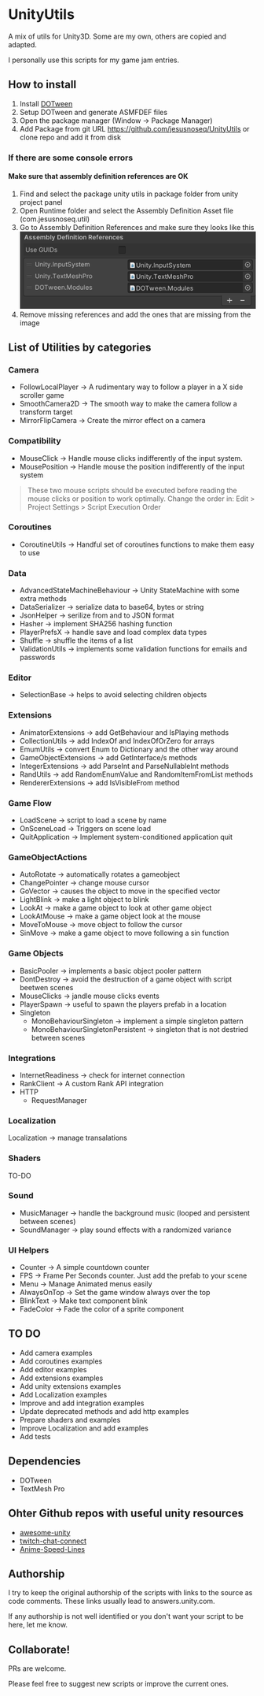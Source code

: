 # UnityUtils
A mix of utils for Unity3D. Some are my own, others are copied and adapted.

I personally use this scripts for my game jam entries.

## How to install
1. Install [DOTween](https://assetstore.unity.com/packages/tools/animation/dotween-hotween-v2-27676)
2. Setup DOTween and generate ASMFDEF files
3. Open the package manager (Window → Package Manager)
4. Add Package from git URL https://github.com/jesusnoseq/UnityUtils or clone repo and add it from disk

### If there are some console errors
#### Make sure that assembly definition references are OK
1. Find and select the package unity utils in package folder from unity project panel
2. Open Runtime folder and select the Assembly Definition Asset file (com.jesusnoseq.util)
3. Go to Assembly Definition References and make sure they looks like this
![Expected Assembly Definition References](Documentation~/ExpectedAssemblyDefinitionReferences.png)
4. Remove missing references and add the ones that are missing from the image




## List of Utilities by categories

### Camera
* FollowLocalPlayer → A rudimentary way to follow a player in a X side scroller game
* SmoothCamera2D → The smooth way to make the camera follow a transform target
* MirrorFlipCamera → Create the mirror effect on a camera

### Compatibility
* MouseClick → Handle mouse clicks indifferently of the input system. 
* MousePosition →  Handle mouse the position indifferently of the input system

> These two mouse scripts should be executed before reading the mouse clicks or position to work optimally. 
> Change the order in: Edit > Project Settings > Script Execution Order

### Coroutines
* CoroutineUtils → Handful set of coroutines functions to make them easy to use

### Data
* AdvancedStateMachineBehaviour → Unity StateMachine with some extra methods
* DataSerializer → serialize data to base64, bytes or string
* JsonHelper → serilize from and to JSON format
* Hasher → implement SHA256 hashing function
* PlayerPrefsX → handle save and load complex data types
* Shuffle → shuffle the items of a list
* ValidationUtils → implements some validation functions for emails and passwords

### Editor
* SelectionBase → helps to avoid selecting children objects

### Extensions
* AnimatorExtensions  → add GetBehaviour and IsPlaying methods
* CollectionUtils → add IndexOf and IndexOfOrZero for arrays
* EmumUtils → convert Enum to Dictionary and the other way around 
* GameObjectExtensions → add GetInterface/s methods
* IntegerExtensions → add ParseInt and ParseNullableInt methods
* RandUtils → add RandomEnumValue and RandomItemFromList methods
* RendererExtensions → add IsVisibleFrom method

### Game Flow
* LoadScene → script to load a scene by name
* OnSceneLoad → Triggers on scene load
* QuitApplication → Implement system-conditioned application quit

### GameObjectActions
* AutoRotate → automatically rotates a gameobject
* ChangePointer → change mouse cursor
* GoVector → causes the object to move in the specified vector 
* LightBlink → make a light object to blink
* LookAt → make a game object to look at other game object
* LookAtMouse → make a game object look at the mouse
* MoveToMouse → move object to follow the cursor
* SinMove → make a game object to move following a sin function

### Game Objects
* BasicPooler → implements a basic object pooler pattern
* DontDestroy → avoid the destruction of a game object with script beetwen scenes
* MouseClicks → jandle mouse clicks events
* PlayerSpawn → useful to spawn the players prefab in a location
* Singleton
    * MonoBehaviourSingleton → implement a simple singleton pattern
    * MonoBehaviourSingletonPersistent → singleton that is not destried between scenes

### Integrations
* InternetReadiness → check for internet connection
* RankClient → A custom Rank API integration
* HTTP
    * RequestManager

### Localization
Localization → manage transalations 

### Shaders
TO-DO

### Sound
* MusicManager → handle the background music (looped and persistent between scenes)
* SoundManager → play sound effects with a randomized variance

### UI Helpers
* Counter → A simple countdown counter
* FPS → Frame Per Seconds counter. Just add the prefab to your scene
* Menu → Manage Animated menus easily
* AlwaysOnTop → Set the game window always over the top
* BlinkText → Make text component blink
* FadeColor → Fade the color of a sprite component 

## TO DO
* Add camera examples
* Add coroutines examples
* Add editor examples
* Add extensions examples
* Add unity extensions examples
* Add Localization examples
* Improve and add integration examples
* Update deprecated methods and add http examples
* Prepare shaders and examples
* Improve Localization and add examples
* Add tests

## Dependencies
* DOTween
* TextMesh Pro

## Ohter Github repos with useful unity resources
* [awesome-unity](https://github.com/RyanNielson/awesome-unity)
* [twitch-chat-connect](https://github.com/rhomita/twitch-chat-connect)
* [Anime-Speed-Lines](https://github.com/MirzaBeig/Anime-Speed-Lines)

## Authorship
I try to keep the original authorship of the scripts with links to the source as code comments. These links usually lead to answers.unity.com. 

If any authorship is not well identified or you don't want your script to be here, let me know.

## Collaborate!
PRs are welcome. 

Please feel free to suggest new scripts or improve the current ones.
